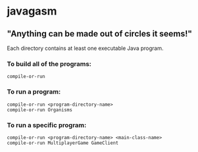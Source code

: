 # javagasm

## "Anything can be made out of circles it seems!"

Each directory contains at least one executable Java program.

### To build all of the programs:

```
compile-or-run
```

### To run a program:

```
compile-or-run <program-directory-name>
compile-or-run Organisms
```

### To run a specific program:

```
compile-or-run <program-directory-name> <main-class-name>
compile-or-run MultiplayerGame GameClient
```
